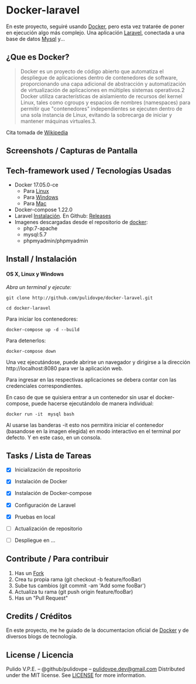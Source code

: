 # Docker-laravel

En este proyecto, seguiré usando [Docker](https://www.docker.com/), pero esta vez tratarée de poner en ejecución algo más complejo. Una aplicación [Laravel](http://laravel.com/), conectada a una base de datos [Mysql](https://www.mysql.com/) y...

<!-- para ejecutarse en el back y exponer un API. Así también conectarse con otra aplicación cuyo fin principal será exponer otro API (solo para búsquedas), una aplicación en AngularJs para consumir el API y finalmente un Website que también tenga acceso al API de búsqueda. Todas las aplicaciones deberan tener acceso a la misma base de datos. Y todos deberán funcionar en contenedores separados, pero conectados entre sí. -->

## ¿Que es Docker?

>Docker es un proyecto de código abierto que automatiza el despliegue de aplicaciones dentro de contenedores de software, proporcionando una capa adicional de abstracción y automatización de virtualización de aplicaciones en múltiples sistemas operativos.2​ Docker utiliza características de aislamiento de recursos del kernel Linux, tales como cgroups y espacios de nombres (namespaces) para permitir que "contenedores" independientes se ejecuten dentro de una sola instancia de Linux, evitando la sobrecarga de iniciar y mantener máquinas virtuales.3​. 

Cita tomada de [Wikipedia](https://es.wikipedia.org/wiki/Docker_(software))

## Screenshots / Capturas de Pantalla


## Tech-framework used / Tecnologías Usadas
- Docker  17.05.0-ce 
	- Para [Linux](https://docs.docker.com/install/linux/docker-ce/debian/)
	- Para [Windows](https://docs.docker.com/docker-for-windows/) 
	- Para [Mac](https://docs.docker.com/docker-for-mac/)
- Docker-compose 1.22.0
- Laravel [Instalación](https://laravel.com/docs/5.7/installation). En Github: [Releases](https://github.com/laravel/laravel/releases)
- Imagenes descargadas desde el repositorio de [docker](https://hub.docker.com):
	- php:7-apache
	- mysql:5.7
	- phpmyadmin/phpmyadmin

## Install / Instalación
#### OS X, Linux y Windows
*Abra un terminal y ejecute:*
```Shell
git clone http://github.com/pulidovpe/docker-laravel.git

cd docker-laravel
```
Para iniciar los contenedores:
```Shell
docker-compose up -d --build
```
Para detenerlos:
```Shell
docker-compose down
```

Una vez ejecutándose, puede abrirse un navegador y dirigirse a la dirección http://localhost:8080 para ver la aplicación web.

Para ingresar en las respectivas aplicaciones se debera contar con las credenciales correspondientes.

En caso de que se quisiera entrar a un contenedor sin usar el docker-compose, puede hacerse ejecutándolo de manera individual:
```Shell
docker run -it  mysql bash
```
Al usarse las banderas -it esto nos permitira iniciar el contenedor (basandose en la imagen elegida) en modo interactivo en el terminal por defecto. Y en este caso, en un consola.

## Tasks / Lista de Tareas
- [x] Inicialización de repositorio
- [x] Instalación de Docker
- [x] Instalación de Docker-compose
- [x] Configuración de Laravel
- [x] Pruebas en local
- [ ] Actualización de repositorio
- [ ] Despliegue en ...


## Contribute / Para contribuir
1. Has un [Fork](https://github.com/pulidovpe/docker-laravel/fork)
2. Crea tu propia rama (git checkout -b feature/fooBar)
3. Sube tus cambios (git commit -am 'Add some fooBar')
4. Actualiza tu rama (git push origin feature/fooBar)
5. Has un "Pull Request"

## Credits / Créditos
En este proyecto, me he guiado de la documentacion oficial de [Docker](https://docs.docker.com/compose/) y de diversos blogs de tecnología.

## License / Licencia
Pulido V.P.E. – @github/pulidovpe – pulidovpe.dev@gmail.com
Distributed under the MIT license. See [LICENSE](LICENSE) for more information.
